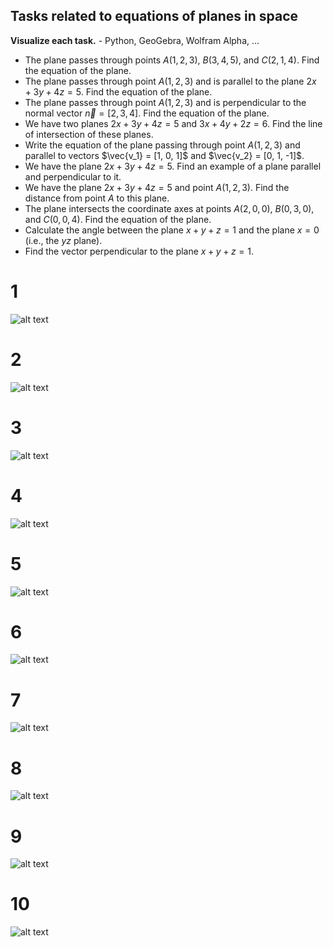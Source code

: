## Tasks related to equations of planes in space

**Visualize each task.** - Python, GeoGebra, Wolfram Alpha, ...

* The plane passes through points $A(1, 2, 3)$, $B(3, 4, 5)$, and $C(2, 1, 4)$. Find the equation of the plane.
* The plane passes through point $A(1, 2, 3)$ and is parallel to the plane $2x + 3y + 4z = 5$. Find the equation of the plane.
* The plane passes through point $A(1, 2, 3)$ and is perpendicular to the normal vector $\vec{n} = [2, 3, 4]$. Find the equation of the plane.
* We have two planes $2x + 3y + 4z = 5$ and $3x + 4y + 2z = 6$. Find the line of intersection of these planes.
* Write the equation of the plane passing through point $A(1, 2, 3)$ and parallel to vectors $\vec{v_1} = [1, 0, 1]$ and $\vec{v_2} = [0, 1, -1]$.
* We have the plane $2x + 3y + 4z = 5$. Find an example of a plane parallel and perpendicular to it.
* We have the plane $2x + 3y + 4z = 5$ and point $A(1, 2, 3)$. Find the distance from point $A$ to this plane.
* The plane intersects the coordinate axes at points $A(2, 0, 0)$, $B(0, 3, 0)$, and $C(0, 0, 4)$. Find the equation of the plane.
* Calculate the angle between the plane $x + y + z = 1$ and the plane $x = 0$ (i.e., the $yz$ plane).
* Find the vector perpendicular to the plane $x + y + z = 1$.
# 1
![alt text]({68FBC8C4-302D-42AF-8214-821D211623DF}.png)
# 2
![alt text]({0332E104-C7B3-4097-856D-1C98710BF7ED}.png)
# 3
![alt text]({E004AA7A-C1AE-4231-B000-632B6A6E8329}.png)
# 4
![alt text]({C81C5E82-47BA-46B7-8557-1F8E0AD054C9}.png)
# 5
![alt text]({80A11B16-CBCF-4816-A136-9947E0F85D70}.png)
# 6
![alt text]({4CEABA4A-819A-454D-852E-CDCE5ED49899}.png)
# 7
![alt text]({1529418F-A331-4670-8C64-C3EC0F62ADCD}.png)
# 8
![alt text]({8E80BF65-809B-4E48-B3E5-F0EC585B4BA5}.png)
# 9
![alt text]({F1E02386-CD8D-442B-8AA6-7C15FB1A5ACF}.png)
# 10
![alt text]({279D9AA8-DFAB-40C3-BF5F-5CA698AD2DD9}.png)